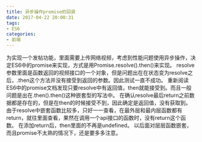 ```yaml
---
title: 异步操作promise的回调
date: 2017-04-22 20:00:31
tags:
- ES6
categories:
- 前端
---
```

为实现一个发帖功能，里面需要上传网络视频，考虑到性能问题使用异步操作，决定ES6中的promise来实现，方式是用Promise.resolve().then()来实现。
resolve参数里面是函数返回的视频接口的一个对象，但是问题出在在状态变为resolve之后，.then这个方法并没有接受到返回的参数。因此测试一直不成功。
重新阅读ES6中的promise文档发现只要resolve中有返回值，then就能接受到。而且一般问题是出在.then().then()这种嵌套型的写法中。
在确认resolve最后return之前数据都是存在的，但是在then的时候接受不到，因此确定是返回值，没有获取到。
由于resolve中嵌套函数比较多，只好一一查看，在最外层和最内层函数都有return，就往里面查看，果然在调用一个api接口的函数时，没有return这个函数。
在添加return后，then里面的不再是undefined。
以后面对层层函数嵌套，而且promise不太熟的情况下，还是要多多注意。
